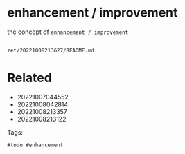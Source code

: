 # enhancement / improvement

the concept of `enhancement / improvement`

```
```

` zet/20221008213627/README.md `

# Related

- 20221007044552
- 20221008042814
- 20221008213357
- 20221008213122

Tags:

    #todo #enhancement
